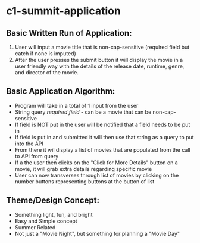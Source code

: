 # c1-summit-application
Basic Written Run of Application:
---------------------------------
1. User will input a movie title that is non-cap-sensitive (required field but catch if none is imputed)
2. After the user presses the submit button it will display the movie in a user friendly way with the details of the release date, runtime, genre, and director of the movie.

Basic Application Algorithm:
----------------------
* Program will take in a total of 1 input from the user
* String query *required field* - can be a movie that can be non-cap-sensitive
* If field is NOT put in the user will be notified that a field needs to be put in
* If field is put in and submitted it will then use that string as a query to put into the API
* From there it wil display a list of movies that are populated from the call to API from query
* If a the user then clicks on the "Click for More Details" button on a movie, it will grab extra details regarding specific movie
* User can now transverses through list of movies by clicking on the number buttons representing buttons at the button of list


Theme/Design Concept:
----------------------
* Something light, fun, and bright 
* Easy and Simple concept
* Summer Related 
* Not just a "Movie Night", but something for planning a "Movie Day"
